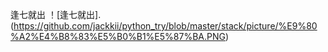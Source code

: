 逢七就出
！[逢七就出].(https://github.com/jackkii/python_try/blob/master/stack/picture/%E9%80%A2%E4%B8%83%E5%B0%B1%E5%87%BA.PNG)

